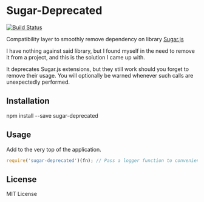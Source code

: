# Sugar-Deprecated

[![Build Status](https://travis-ci.org/Slayer95/sugar-deprecated.svg)](https://travis-ci.org/Slayer95/sugar-deprecated.svg)

Compatibility layer to smoothly remove dependency on library [Sugar.js][1]

I have nothing against said library, but I found myself in the need to remove it from a project,
and this is the solution I came up with.

It deprecates Sugar.js extensions, but they still work should you forget to remove their usage.
You will optionally be warned whenever such calls are unexpectedly performed.

  [1]: https://github.com/andrewplummer/Sugar

## Installation

npm install --save sugar-deprecated

## Usage

Add to the very top of the application.

```javascript
require('sugar-deprecated')(fn); // Pass a logger function to convenience.
```

## License

MIT License
